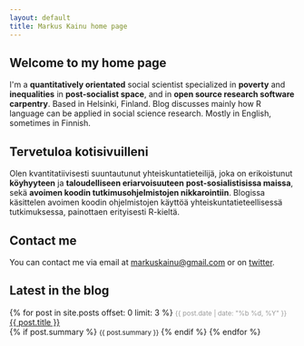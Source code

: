```yaml
---
layout: default
title: Markus Kainu home page
---
```


Welcome to my home page
------------------

I'm a **quantitatively orientated** social scientist specialized in **poverty** and **inequalities** in **post-socialist space**, and in **open source research software carpentry**. Based in Helsinki, Finland. Blog discusses mainly how R language can be applied in social science research. Mostly in English, sometimes in Finnish.

Tervetuloa kotisivuilleni
------------------

Olen kvantitatiivisesti suuntautunut yhteiskuntatieteilijä, joka on erikoistunut **köyhyyteen** ja **taloudelliseen eriarvoisuuteen** **post-sosialistisissa maissa**, sekä **avoimen koodin tutkimusohjelmistojen nikkarointiin**. Blogissa käsittelen avoimen koodin ohjelmistojen käyttöä yhteiskuntatieteellisessä tutkimuksessa, painottaen erityisesti R-kieltä.

Contact me
------------------

You can contact me via email at <a href="mailto:markuskainu@gmail.com">markuskainu@gmail.com</a> or on <a href="http://twitter.com/muuankarski">twitter</a>.

Latest in the blog
-------------------

<div id="posts">
    {% for post in site.posts offset: 0 limit: 3 %}
        <small style="color: #999;">{{ post.date | date: "%b %d, %Y" }}</small> 
        <a href="{{ post.url }}">{{ post.title }}</a>
        <br />
        {% if post.summary %}
            <small>{{ post.summary }}</small>
        {% endif %}
    {% endfor %}
    </div>
